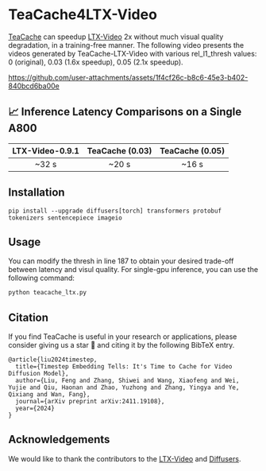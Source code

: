 <!-- ## **TeaCache4LTX-Video** -->
# TeaCache4LTX-Video

[TeaCache](https://github.com/LiewFeng/TeaCache) can speedup [LTX-Video](https://github.com/Lightricks/LTX-Video) 2x without much visual quality degradation, in a training-free manner. The following video presents the videos generated by TeaCache-LTX-Video with various rel_l1_thresh values: 0 (original), 0.03 (1.6x speedup), 0.05 (2.1x speedup).

https://github.com/user-attachments/assets/1f4cf26c-b8c6-45e3-b402-840bcd6ba00e

## 📈 Inference Latency Comparisons on a Single A800


|      LTX-Video-0.9.1       |        TeaCache (0.03)       |    TeaCache (0.05)    | 
|:--------------------------:|:----------------------------:|:---------------------:|
|         ~32 s              |        ~20 s                 |     ~16 s             | 

## Installation

```shell
pip install --upgrade diffusers[torch] transformers protobuf tokenizers sentencepiece imageio
```

## Usage

You can modify the thresh in line 187 to obtain your desired trade-off between latency and visul quality. For single-gpu inference, you can use the following command:

```bash
python teacache_ltx.py
```

## Citation
If you find TeaCache is useful in your research or applications, please consider giving us a star 🌟 and citing it by the following BibTeX entry.

```
@article{liu2024timestep,
  title={Timestep Embedding Tells: It's Time to Cache for Video Diffusion Model},
  author={Liu, Feng and Zhang, Shiwei and Wang, Xiaofeng and Wei, Yujie and Qiu, Haonan and Zhao, Yuzhong and Zhang, Yingya and Ye, Qixiang and Wan, Fang},
  journal={arXiv preprint arXiv:2411.19108},
  year={2024}
}
```

## Acknowledgements

We would like to thank the contributors to the [LTX-Video](https://github.com/Lightricks/LTX-Video) and [Diffusers](https://github.com/huggingface/diffusers).